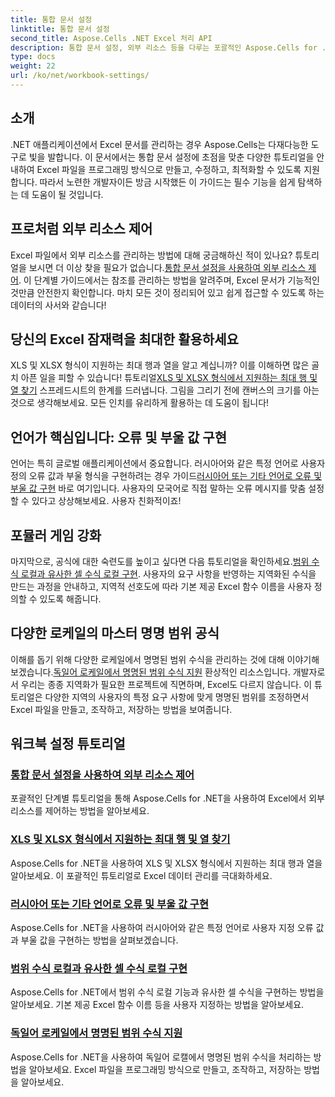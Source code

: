```yaml
---
title: 통합 문서 설정
linktitle: 통합 문서 설정
second_title: Aspose.Cells .NET Excel 처리 API
description: 통합 문서 설정, 외부 리소스 등을 다루는 포괄적인 Aspose.Cells for .NET 자습서를 살펴보세요.
type: docs
weight: 22
url: /ko/net/workbook-settings/
---
```

## 소개

.NET 애플리케이션에서 Excel 문서를 관리하는 경우 Aspose.Cells는 다재다능한 도구로 빛을 발합니다. 이 문서에서는 통합 문서 설정에 초점을 맞춘 다양한 튜토리얼을 안내하여 Excel 파일을 프로그래밍 방식으로 만들고, 수정하고, 최적화할 수 있도록 지원합니다. 따라서 노련한 개발자이든 방금 시작했든 이 가이드는 필수 기능을 쉽게 탐색하는 데 도움이 될 것입니다.

## 프로처럼 외부 리소스 제어

 Excel 파일에서 외부 리소스를 관리하는 방법에 대해 궁금해하신 적이 있나요? 튜토리얼을 보시면 더 이상 찾을 필요가 없습니다.[통합 문서 설정을 사용하여 외부 리소스 제어](./control-external-resources/). 이 단계별 가이드에서는 참조를 관리하는 방법을 알려주며, Excel 문서가 기능적인 것만큼 안전한지 확인합니다. 마치 모든 것이 정리되어 있고 쉽게 접근할 수 있도록 하는 데이터의 사서와 같습니다!

## 당신의 Excel 잠재력을 최대한 활용하세요

XLS 및 XLSX 형식이 지원하는 최대 행과 열을 알고 계십니까? 이를 이해하면 많은 골치 아픈 일을 피할 수 있습니다! 튜토리얼[XLS 및 XLSX 형식에서 지원하는 최대 행 및 열 찾기](./find-maximum-supported-rows-columns/) 스프레드시트의 한계를 드러냅니다. 그림을 그리기 전에 캔버스의 크기를 아는 것으로 생각해보세요. 모든 인치를 유리하게 활용하는 데 도움이 됩니다!

## 언어가 핵심입니다: 오류 및 부울 값 구현

 언어는 특히 글로벌 애플리케이션에서 중요합니다. 러시아어와 같은 특정 언어로 사용자 정의 오류 값과 부울 형식을 구현하려는 경우 가이드[러시아어 또는 기타 언어로 오류 및 부울 값 구현](./implement-errors-in-russian-languages/) 바로 여기입니다. 사용자의 모국어로 직접 말하는 오류 메시지를 맞춤 설정할 수 있다고 상상해보세요. 사용자 친화적이죠!

## 포뮬러 게임 강화

 마지막으로, 공식에 대한 숙련도를 높이고 싶다면 다음 튜토리얼을 확인하세요.[범위 수식 로컬과 유사한 셀 수식 로컬 구현](./implement-cell-formula-local-similar/). 사용자의 요구 사항을 반영하는 지역화된 수식을 만드는 과정을 안내하고, 지역적 선호도에 따라 기본 제공 Excel 함수 이름을 사용자 정의할 수 있도록 해줍니다.

## 다양한 로케일의 마스터 명명 범위 공식

 이해를 돕기 위해 다양한 로케일에서 명명된 범위 수식을 관리하는 것에 대해 이야기해 보겠습니다.[독일어 로케일에서 명명된 범위 수식 지원](./support-named-range-formulas-in-german/) 환상적인 리소스입니다. 개발자로서 우리는 종종 지역화가 필요한 프로젝트에 직면하며, Excel도 다르지 않습니다. 이 튜토리얼은 다양한 지역의 사용자의 특정 요구 사항에 맞게 명명된 범위를 조정하면서 Excel 파일을 만들고, 조작하고, 저장하는 방법을 보여줍니다.

## 워크북 설정 튜토리얼
### [통합 문서 설정을 사용하여 외부 리소스 제어](./control-external-resources/)
포괄적인 단계별 튜토리얼을 통해 Aspose.Cells for .NET을 사용하여 Excel에서 외부 리소스를 제어하는 방법을 알아보세요.
### [XLS 및 XLSX 형식에서 지원하는 최대 행 및 열 찾기](./find-maximum-supported-rows-columns/)
Aspose.Cells for .NET을 사용하여 XLS 및 XLSX 형식에서 지원하는 최대 행과 열을 알아보세요. 이 포괄적인 튜토리얼로 Excel 데이터 관리를 극대화하세요.
### [러시아어 또는 기타 언어로 오류 및 부울 값 구현](./implement-errors-in-russian-languages/)
Aspose.Cells for .NET을 사용하여 러시아어와 같은 특정 언어로 사용자 지정 오류 값과 부울 값을 구현하는 방법을 살펴보겠습니다.
### [범위 수식 로컬과 유사한 셀 수식 로컬 구현](./implement-cell-formula-local-similar/)
Aspose.Cells for .NET에서 범위 수식 로컬 기능과 유사한 셀 수식을 구현하는 방법을 알아보세요. 기본 제공 Excel 함수 이름 등을 사용자 지정하는 방법을 알아보세요.
### [독일어 로케일에서 명명된 범위 수식 지원](./support-named-range-formulas-in-german/)
Aspose.Cells for .NET을 사용하여 독일어 로캘에서 명명된 범위 수식을 처리하는 방법을 알아보세요. Excel 파일을 프로그래밍 방식으로 만들고, 조작하고, 저장하는 방법을 알아보세요.